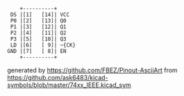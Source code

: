 

	    +----------+
	 DS |[1]   [14]| VCC
	 P0 |[2]   [13]| Q0
	 P1 |[3]   [12]| Q1
	 P2 |[4]   [11]| Q2
	 P3 |[5]   [10]| Q3
	 LD |[6]   [ 9]| ~{CK}
	GND |[7]   [ 8]| EN
	    +----------+


generated by https://github.com/FBEZ/Pinout-AsciiArt from https://github.com/ask6483/kicad-symbols/blob/master/74xx_IEEE.kicad_sym